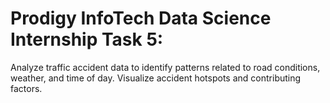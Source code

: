 <h1>Prodigy InfoTech Data Science Internship Task 5:</h1>
<p>Analyze traffic accident data to identify patterns related to road conditions, weather, and time of day. Visualize accident hotspots and contributing factors.
</p>
